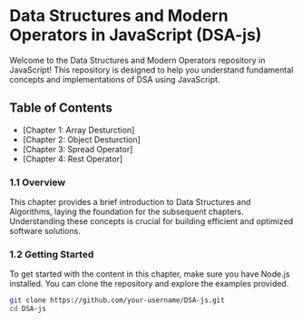 # Data Structures and Modern Operators in JavaScript (DSA-js)

Welcome to the Data Structures and Modern Operators repository in JavaScript! This repository is designed to help you understand fundamental concepts and implementations of DSA using JavaScript.

## Table of Contents

- [Chapter 1: Array Desturction]
- [Chapter 2: Object Desturction]
- [Chapter 3: Spread Operator]
- [Chapter 4: Rest Operator]


### 1.1 Overview

This chapter provides a brief introduction to Data Structures and Algorithms, laying the foundation for the subsequent chapters. Understanding these concepts is crucial for building efficient and optimized software solutions.

### 1.2 Getting Started

To get started with the content in this chapter, make sure you have Node.js installed. You can clone the repository and explore the examples provided.

```bash
git clone https://github.com/your-username/DSA-js.git
cd DSA-js

